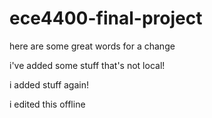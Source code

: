 # ece4400-final-project

here are some great words for a change

i've added some stuff that's not local!

i added stuff again!

i edited this offline
